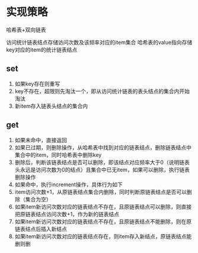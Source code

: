 # 实现策略

哈希表+双向链表

访问统计链表结点存储访问次数及该频率对应的item集合
哈希表的value指向存储key对应的item的统计链表结点

## set
1. 如果key存在则重写
2. key不存在，超限则先淘汰一个，即从访问统计链表的表头结点的集合内开始淘汰
3. 新item存入链表头结点的集合内
## get
1. 如果未命中，直接返回
2. 如果已过期，则删除操作，从哈希表中找到对应的链表结点，删除链表结点中集合中的item，同时哈希表中删除key
3. 删除后，判断该链表结点是否可以删除，即该结点对应频率大于0（说明链表头永远是访问次数为0的结点）且集合中已无item，如果可以删除，执行链表删除操作
4. 如果命中，执行increment操作，具体行为如下
5. item访问次数+1，从原链表结点集合内删除，同时判断原链表结点是否可以删除（集合为空）
6. 如果item新访问次数对应的链表结点不存在，且原链表结点可以删除，则直接把原链表结点访问次数+1，作为新的链表结点
7. 如果item新访问次数对应的链表结点不存在，且原链表结点不能删除，则在原链表结点后插入新结点
8. 如果item新访问次数对应的链表结点存在，则item存入新结点，原链表结点能删则删
